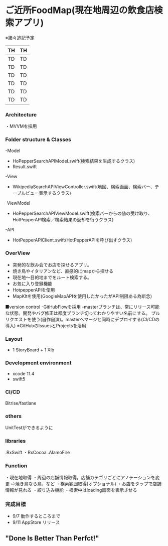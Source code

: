 # ご近所FoodMap(現在地周辺の飲食店検索アプリ)
※諸々追記予定

|  TH  |  TH  |
| ---- | ---- |
|  TD  |  TD  |
|  TD  |  TD  |
|  TD  |  TD  |
|  TD  |  TD  |
|  TD  |  TD  |
|  TD  |  TD  |

### Architecture
・MVVMを採用

### Folder structure & Classes

 -Model
  - HoPepperSearchAPIModel.swift(検索結果を生成するクラス)
  - Result.swift
  
 -View
  - WikipediaSearchAPIViewController.swift(地図、検索画面、検索バー、テーブルビュー表示するクラス)
 
 -ViewModel
  - HoPepperSearchAPIViewModel.swift(検索バーからの値の受け取り、HotPepperAPI検索／検索結果の返却を行うクラス)

 -API
  - HotPepperAPIClient.swift(HotPepperAPIを呼び出すクラス)
 

### OverView
 - 突発的な飲み会でお店を探せるアプリ。
 - 焼き鳥やイタリアンなど、直感的にmapから探せる
 - 現在地〜目的地までをルート検索する。
 - お気に入り登録機能
 - HotpepperAPIを使用
 - MapKItを使用(GoogleMapAPIを使用したかったがAPI制限ある為断念)
 
 ■version control
 -GitHubFlowを採用
  -masterブランチは、常にリリース可能な状態。開発やバグ修正は都度ブランチ切ってわかりやすい名前にする。
   プルリクエストを使う(自作自演)。masterへマージと同時にデプロイする(CI/CDの導入)
   ※GitHubのIssuesとProjectsを活用
 
### Layout
 - 1 StoryBoard + 1 Xib

### Development environment
 - xcode 11.4 
 - swift5
 
### CI/CD
Bitrise/fastlane

### others
UnitTestができるように

### libraries
.RxSwift
・RxCocoa
.AlamoFire

### Function
・現在地取得
・周辺の店舗情報取得。店舗カテゴリごとにアノテーションを変更
⇨焼き鳥なら鳥、など
・検索範囲取得(オプショナル)
・お店をタップで店舗情報が見れる
・絞り込み機能
・検索中はloading画面を表示させる

### 完成目標
 - 9/7 動作するところまで
 - 9/11 AppStore リリース
 
## "Done Is Better Than Perfct!"

